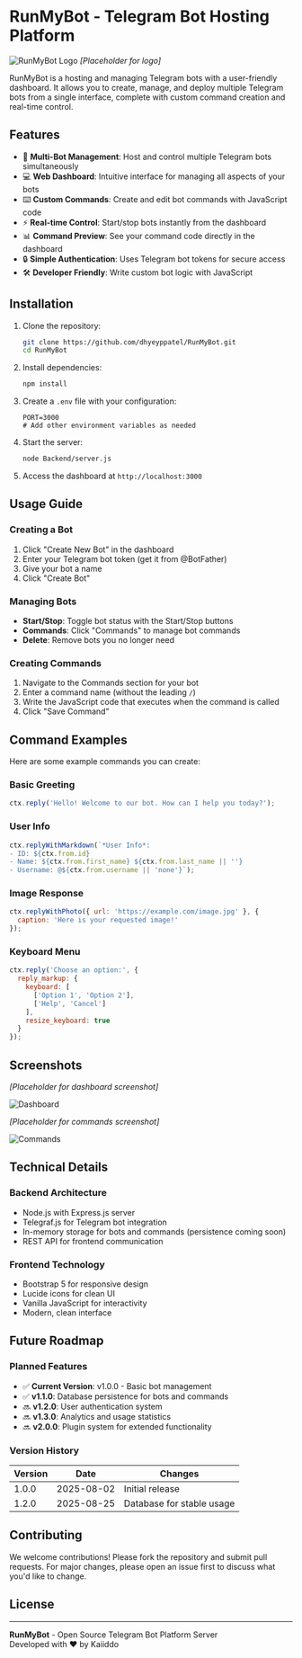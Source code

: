 # RunMyBot - Telegram Bot Hosting Platform

![RunMyBot Logo]((https://ar-hosting.pages.dev/1756080489191.png)) *[Placeholder for logo]*

RunMyBot is a hosting and managing Telegram bots with a user-friendly dashboard. It allows you to create, manage, and deploy multiple Telegram bots from a single interface, complete with custom command creation and real-time control.

## Features

- 🚀 **Multi-Bot Management**: Host and control multiple Telegram bots simultaneously
- 💻 **Web Dashboard**: Intuitive interface for managing all aspects of your bots
- ⌨️ **Custom Commands**: Create and edit bot commands with JavaScript code
- ⚡ **Real-time Control**: Start/stop bots instantly from the dashboard
- 📊 **Command Preview**: See your command code directly in the dashboard
- 🔒 **Simple Authentication**: Uses Telegram bot tokens for secure access
- 🛠️ **Developer Friendly**: Write custom bot logic with JavaScript

## Installation

1. Clone the repository:
   ```bash
   git clone https://github.com/dhyeyppatel/RunMyBot.git
   cd RunMyBot
   ```

2. Install dependencies:
   ```bash
   npm install
   ```

3. Create a `.env` file with your configuration:
   ```env
   PORT=3000
   # Add other environment variables as needed
   ```

4. Start the server:
   ```bash
   node Backend/server.js
   ```

5. Access the dashboard at `http://localhost:3000`

## Usage Guide

### Creating a Bot
1. Click "Create New Bot" in the dashboard
2. Enter your Telegram bot token (get it from @BotFather)
3. Give your bot a name
4. Click "Create Bot"

### Managing Bots
- **Start/Stop**: Toggle bot status with the Start/Stop buttons
- **Commands**: Click "Commands" to manage bot commands
- **Delete**: Remove bots you no longer need

### Creating Commands
1. Navigate to the Commands section for your bot
2. Enter a command name (without the leading `/`)
3. Write the JavaScript code that executes when the command is called
4. Click "Save Command"

## Command Examples

Here are some example commands you can create:

### Basic Greeting
```javascript
ctx.reply('Hello! Welcome to our bot. How can I help you today?');
```

### User Info
```javascript
ctx.replyWithMarkdown(`*User Info*:
- ID: ${ctx.from.id}
- Name: ${ctx.from.first_name} ${ctx.from.last_name || ''}
- Username: @${ctx.from.username || 'none'}`);
```

### Image Response
```javascript
ctx.replyWithPhoto({ url: 'https://example.com/image.jpg' }, {
  caption: 'Here is your requested image!'
});
```

### Keyboard Menu
```javascript
ctx.reply('Choose an option:', {
  reply_markup: {
    keyboard: [
      ['Option 1', 'Option 2'],
      ['Help', 'Cancel']
    ],
    resize_keyboard: true
  }
});
```

## Screenshots

*[Placeholder for dashboard screenshot]*

![Dashboard](https://via.placeholder.com/800x500?text=RunMyBot+Dashboard)

*[Placeholder for commands screenshot]*

![Commands](https://via.placeholder.com/800x500?text=Commands+Management)

## Technical Details

### Backend Architecture
- Node.js with Express.js server
- Telegraf.js for Telegram bot integration
- In-memory storage for bots and commands (persistence coming soon)
- REST API for frontend communication

### Frontend Technology
- Bootstrap 5 for responsive design
- Lucide icons for clean UI
- Vanilla JavaScript for interactivity
- Modern, clean interface

## Future Roadmap

### Planned Features
- ✅ **Current Version**: v1.0.0 - Basic bot management
- ✅ **v1.1.0**: Database persistence for bots and commands
- 🔜 **v1.2.0**: User authentication system
- 🔜 **v1.3.0**: Analytics and usage statistics
- 🔜 **v2.0.0**: Plugin system for extended functionality

### Version History
| Version | Date       | Changes                     |
|---------|------------|-----------------------------|
| 1.0.0   | 2025-08-02 | Initial release             |
| 1.2.0   | 2025-08-25 | Database for stable usage |

## Contributing

We welcome contributions! Please fork the repository and submit pull requests. For major changes, please open an issue first to discuss what you'd like to change.

## License

---

**RunMyBot** - Open Source Telegram Bot Platform Server  
Developed with ❤️ by Kaiiddo

